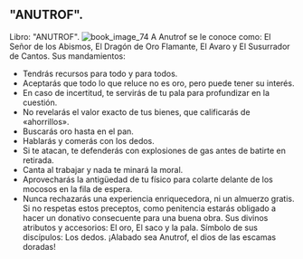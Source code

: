 ## "ANUTROF".
Libro: "ANUTROF".
![book_image_74](https://media.discordapp.net/attachments/1105643336989159555/1105648240243789884/74.jpg)
A Anutrof se le conoce como: El Señor de los Abismos, El Dragón de Oro Flamante, El Avaro y El Susurrador de Cantos.
Sus mandamientos:
- Tendrás recursos para todo y para todos.
- Aceptarás que todo lo que reluce no es oro, pero puede tener su interés.
- En caso de incertitud, te servirás de tu pala para profundizar en la cuestión.
- No revelarás el valor exacto de tus bienes, que calificarás de «ahorrillos».
- Buscarás oro hasta en el pan.
- Hablarás y comerás con los dedos.
- Si te atacan, te defenderás con explosiones de gas antes de batirte en retirada.
- Canta al trabajar y nada te minará la moral.
- Aprovecharás la antigüedad de tu físico para colarte delante de los mocosos en la fila de espera.
- Nunca rechazarás una experiencia enriquecedora, ni un almuerzo gratis.
Si no respetas estos preceptos, como penitencia estarás obligado a hacer un donativo consecuente para una buena obra.
Sus divinos atributos y accesorios: El oro, El saco y la pala.
Símbolo de sus discípulos: Los dedos.
¡Alabado sea Anutrof, el dios de las escamas doradas!